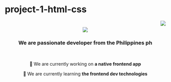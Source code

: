 # project-1-html-css

<img align="right" src="https://visitor-badge.laobi.icu/badge?page_id=salesp07.salesp07" />

<h1 align="center">
    <img src="https://readme-typing-svg.herokuapp.com/?font=Righteous&size=35&center=true&vCenter=true&width=500&height=70&duration=4000&lines=Hi+There!+👋;+a+Dev+Team+from+Codelinea!;" />
</h1>

<h3 align="center">We are passionate developer from the Philippines ph</h3>

<br/>

<div align="center">
 
 🔭 We are currently working on **a native frontend app**
 
 🌱 We are currently learning **the frontend dev technologies**

 </div>
